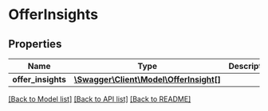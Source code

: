 # OfferInsights

## Properties
Name | Type | Description | Notes
------------ | ------------- | ------------- | -------------
**offer_insights** | [**\Swagger\Client\Model\OfferInsight[]**](OfferInsight.md) |  | 

[[Back to Model list]](../README.md#documentation-for-models) [[Back to API list]](../README.md#documentation-for-api-endpoints) [[Back to README]](../README.md)



